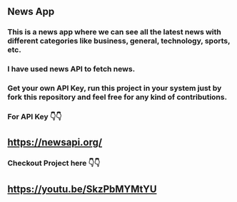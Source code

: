 ## News App
### This is a news app where we can see all the latest news with different categories like business, general, technology, sports, etc. 
### I have used news API to fetch news.

### Get your own API Key, run this project in your system just by fork this repository and feel free for any kind of contributions.
### For API Key 👇👇
## https://newsapi.org/
### Checkout Project here 👇👇
## https://youtu.be/SkzPbMYMtYU



